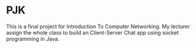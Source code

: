 # PJK

This is a final project for Introduction To Computer Networking. My lecturer assign the whole class to build an Client-Server Chat app using socket programming in Java.
